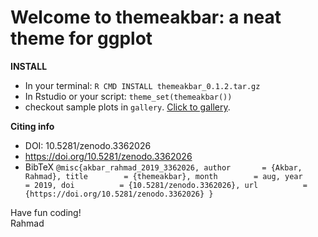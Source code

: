 # Welcome to themeakbar: a neat theme for ggplot

**INSTALL**

* In your terminal: ```R CMD INSTALL themeakbar_0.1.2.tar.gz```
* In Rstudio or your script: ```theme_set(themeakbar())```
* checkout sample plots in ```gallery```. [Click to gallery](https://github.com/fibonaccirabbits/themeakbar/tree/master/gallery "themeakbar gallery").

**Citing info**
* DOI: 10.5281/zenodo.3362026 
* https://doi.org/10.5281/zenodo.3362026
* BibTeX ```@misc{akbar_rahmad_2019_3362026,
  author       = {Akbar, Rahmad},
  title        = {themeakbar},
  month        = aug,
  year         = 2019,
  doi          = {10.5281/zenodo.3362026},
  url          = {https://doi.org/10.5281/zenodo.3362026}
}```

Have fun coding!\
Rahmad

